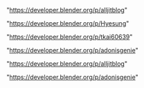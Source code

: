 "https://developer.blender.org/p/alljitblog"

"https://developer.blender.org/p/Hyesung"

"https://developer.blender.org/p/tkai60639"

"https://developer.blender.org/p/adonisgenie"

 
"https://developer.blender.org/p/alljitblog"


"https://developer.blender.org/p/adonisgenie"


 
